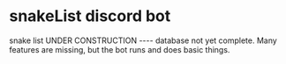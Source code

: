 # snakeList discord bot

snake list UNDER CONSTRUCTION ---- database not yet complete. Many features are missing, but the bot runs and does basic things.

